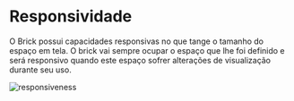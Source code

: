 # Responsividade

O Brick possui capacidades responsivas no que tange o tamanho do espaço em tela. O brick vai sempre ocupar o espaço que lhe foi definido e será responsivo quando este espaço sofrer alterações de visualização durante seu uso. 

![responsiveness](checkout-bricks/responsive-theme-pt.gif)